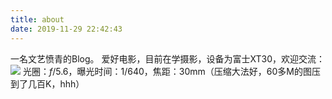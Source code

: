```yaml
---
title: about
date: 2019-11-29 22:42:43
---
```

一名文艺愤青的Blog。
爱好电影，目前在学摄影，设备为富士XT30，欢迎交流：
![](sheyin1.jpg)
光圈：*f*/5.6，曝光时间：1/640，焦距：30mm（压缩大法好，60多M的图压到了几百K，hhh）

<!-- {% img  /image/sheyin2.jpg %} -->